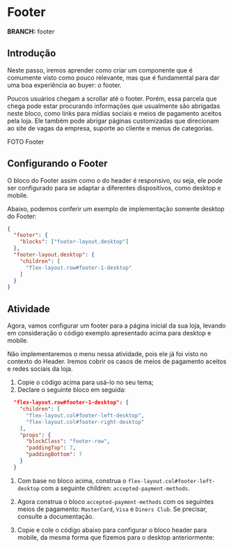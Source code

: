 # Footer

**BRANCH:** footer

## Introdução

Neste passo, iremos aprender como criar um componente que é comumente visto como pouco relevante, mas que é fundamental para dar uma boa experiência ao buyer: o footer.

Poucos usuários chegam a scrollar até o footer. Porém, essa parcela que chega pode estar procurando informações que usualmente são abrigadas neste bloco, como links para mídias sociais e meios de pagamento aceitos pela loja. Ele também pode abrigar páginas customizadas que direcionam ao site de vagas da empresa, suporte ao cliente e menus de categorias.

FOTO Footer

## Configurando o Footer

O bloco do Footer assim como o do header é responsivo, ou seja, ele pode ser configurado para se adaptar a diferentes dispositivos, como desktop e mobile.

Abaixo, podemos conferir um exemplo de implementação somente desktop do Footer:

```json
{
  "footer": {
    "blocks": ["footer-layout.desktop"]
  },
  "footer-layout.desktop": {
    "children": [
      "flex-layout.row#footer-1-desktop"
    ]
  }
}
```

## Atividade

Agora, vamos configurar um footer para a página inicial da sua loja, levando em consideração o código exemplo apresentado acima para desktop e mobile.

Não implementaremos o menu nessa atividade, pois ele já foi visto no contexto do Header. Iremos cobrir os casos de meios de pagamento aceitos e redes sociais da loja.

1. Copie o código acima para usá-lo no seu tema;
2. Declare o seguinte bloco em seguida:

```json
  "flex-layout.row#footer-1-desktop": {
    "children": [
      "flex-layout.col#footer-left-desktop",
      "flex-layout.col#footer-right-desktop"
    ],
    "props": {
      "blockClass": "footer-row",
      "paddingTop": 7,
      "paddingBottom": 7
    }
  }
```

1. Com base no bloco acima, construa o `flex-layout.col#footer-left-desktop` com a seguinte children: `accepted-payment-methods`.

2. Agora construa o bloco `accepted-payment-methods` com os seguintes meios de pagamento: `MasterCard`, `Visa` e `Diners Club`. Se precisar, consulte a documentação.

3. Copie e cole o código abaixo para configurar o bloco header para mobile, da mesma forma que fizemos para o desktop anteriormente:

